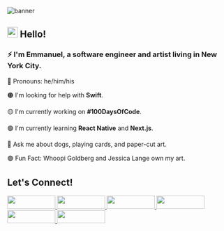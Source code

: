 ![banner](https://user-images.githubusercontent.com/61435324/110541494-d42d1800-80f5-11eb-92e5-570e72bcaebd.gif)

## <img src="https://user-images.githubusercontent.com/1303154/88677602-1635ba80-d120-11ea-84d8-d263ba5fc3c0.gif" width="24px" alt="waving hand"> Hello!  

### :zap: I'm Emmanuel, a software engineer and artist living in New York City.

🔴 Pronouns: he/him/his

🟠 I'm looking for help with **Swift**.

🟡 I'm currently working on **#100DaysOfCode**.

🟢 I'm currently learning **React Native** and **Next.js**.

🔵 Ask me about dogs, playing cards, and paper-cut art.

🟣 Fun Fact: Whoopi Goldberg and Jessica Lange own my art.

<!--
**emjose/emjose** is a ✨ _special_ ✨ repository because its `README.md` (this file) appears on your GitHub profile. -->
<!-- 
Here are some ideas to get you started:

- 🔭 I’m currently working on ...
- 🌱 I’m currently learning ...
- 👯 I’m looking to collaborate on ...
- 🤔 I’m looking for help with ...
- 💬 Ask me about ...
- 📫 How to reach me: ...
- 😄 Pronouns: He/Him/His...
- ⚡ Fun fact: ... -->

## Let's Connect!
<p>
<a href="https://www.youtube.com/channel/UCQdqFg-_J83jn9xJRd1W3tQ/videos"><img src="https://img.shields.io/badge/youtube-%23FF0000.svg?&style=for-the-badge&logo=youtube&logoColor=white" height=30 width=110> <a href="mailto:emjose@gmail.com"><img src="https://img.shields.io/badge/gmail-%23fd1745.svg?&style=for-the-badge&logo=gmail&logoColor=white" height=30 width=110> <a href="https://www.instagram.com/emmanuel_jose/"><img src="https://img.shields.io/badge/instagram-%23f50066.svg?&style=for-the-badge&logo=instagram&logoColor=white" height=30 width=110> <a href="https://emmanueljose.medium.com/"><img src="https://img.shields.io/badge/medium-%238700f5.svg?&style=for-the-badge&logo=medium&logoColor=white" height=30 width=110> <a href="https://www.linkedin.com/in/emmanuelpjose/"><img src="https://img.shields.io/badge/linkedin-%230064e7.svg?&style=for-the-badge&logo=linkedin&logoColor=white" height=30 height=30 width=110> <a href="https://twitter.com/Emmanuel_Labor"><img src="https://img.shields.io/badge/twitter-%231DA1F2.svg?&style=for-the-badge&logo=twitter&logoColor=white" height=30 width=110></p>


<!-- [![Mail Badge](https://img.shields.io/badge/-islempenywis-c0392b?style=flat&labelColor=c0392b&logo=gmail&logoColor=white)](mailto:emjose@gmail.com) -->

<!-- <a href="https://github.com/emjose"><img src="https://img.shields.io/badge/github-%23181717.svg?&style=for-the-badge&logo=github&logoColor=white" height=30 width=100> -->






